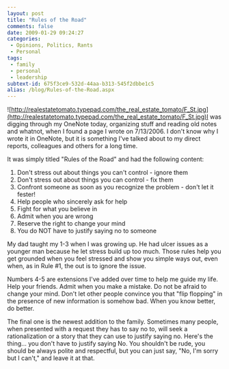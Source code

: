 ```yaml
---
layout: post
title: "Rules of the Road"
comments: false
date: 2009-01-29 09:24:27
categories:
 - Opinions, Politics, Rants
 - Personal
tags:
 - family
 - personal
 - leadership
subtext-id: 675f3ce9-532d-44aa-b313-545f2dbbe1c5
alias: /blog/Rules-of-the-Road.aspx
---
```



![http://realestatetomato.typepad.com/the_real_estate_tomato/F_St.jpg](http://realestatetomato.typepad.com/the_real_estate_tomato/F_St.jpg)I was digging through my OneNote today, organizing stuff and reading old notes and whatnot, when I found a page I wrote on 7/13/2006. I don't know why I wrote it in OneNote, but it is something I've talked about to my direct reports, colleagues and others for a long time.

It was simply titled "Rules of the Road" and had the following content:

  1. Don't stress out about things you can't control - ignore them
  2. Don't stress out about things you can control - fix them
  3. Confront someone as soon as you recognize the problem - don't let it fester!
  4. Help people who sincerely ask for help
  5. Fight for what you believe in
  6. Admit when you are wrong
  7. Reserve the right to change your mind
  8. You do NOT have to justify saying no to someone

My dad taught my 1-3 when I was growing up. He had ulcer issues as a younger man because he let stress build up too much. Those rules help you get grounded when you feel stressed and show you simple ways out, even when, as in Rule #1, the out is to ignore the issue.

Numbers 4-5 are extensions I've added over time to help me guide my life. Help your friends. Admit when you make a mistake. Do not be afraid to change your mind. Don't let other people convince you that "flip flopping" in the presence of new information is somehow bad. When you know better, do better.

The final one is the newest addition to the family. Sometimes many people, when presented with a request they has to say no to, will seek a rationalization or a story that they can use to justify saying no. Here's the thing... you don't have to justify saying No. You shouldn't be rude, you should be always polite and respectful, but you can just say, "No, I'm sorry but I can't," and leave it at that.
